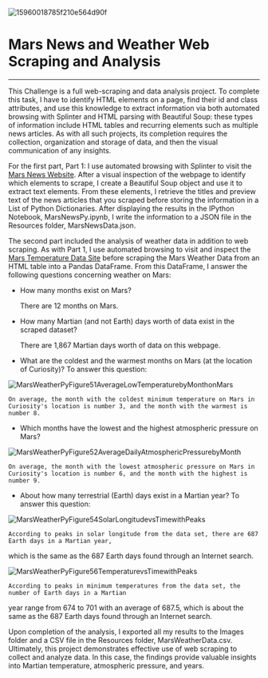 ![15960018785f210e564d90f](https://github.com/njgeorge000158/Mars-News-and-Weather-Web-Scraping-and-Analysis/assets/137228821/054b1ec5-ffad-43b2-8844-96879c0d1e2a)

# Mars News and Weather Web Scraping and Analysis

----

This Challenge is a full web-scraping and data analysis project.  To complete this task, I have to identify HTML elements on a page, find their id and class attributes, and use this knowledge to extract information via both automated browsing with Splinter and HTML parsing with Beautiful Soup: these types of information include HTML tables and recurring elements such as multiple news articles.  As with all such projects, its completion requires the collection, organization and storage of data, and then the visual communication of any insights.

For the first part, Part 1: I use automated browsing with Splinter to visit the [Mars News Website](https://static.bc-edx.com/data/web/mars_news/index.html).  After a visual inspection of the webpage to identify which elements to scrape, I create a Beautiful Soup object and use it to extract text elements.  From these elements, I retrieve the titles and preview text of the news articles that you scraped before storing the information in a List of Python Dictionaries.  After displaying the results in the IPython Notebook, MarsNewsPy.ipynb, I write the information to a JSON file in the Resources folder, MarsNewsData.json.

The second part included the analysis of weather data in addition to web scraping.  As with Part 1, I use automated browsing to visit and inspect the [Mars Temperature Data Site](https://static.bc-edx.com/data/web/mars_facts/temperature.html) before scraping the Mars Weather Data from an HTML table into a Pandas DataFrame.  From this DataFrame, I answer the following questions concerning weather on Mars:

* How many months exist on Mars?

    There are 12 months on Mars.

* How many Martian (and not Earth) days worth of data exist in the scraped dataset?

    There are 1,867 Martian days worth of data on this webpage.

* What are the coldest and the warmest months on Mars (at the location of Curiosity)? To answer this question:

![MarsWeatherPyFigure51AverageLowTemperaturebyMonthonMars](https://github.com/njgeorge000158/Mars-News-and-Weather-Web-Scraping-and-Analysis/assets/137228821/a7fca727-1fda-4c57-bc71-67aacdfcd753)

    On average, the month with the coldest minimum temperature on Mars in Curiosity's location is number 3, and the month with the warmest is number 8.

* Which months have the lowest and the highest atmospheric pressure on Mars?

![MarsWeatherPyFigure52AverageDailyAtmosphericPressurebyMonth](https://github.com/njgeorge000158/Mars-News-and-Weather-Web-Scraping-and-Analysis/assets/137228821/30bde89f-65b7-440d-a17c-813905d0cc44)

    On average, the month with the lowest atmospheric pressure on Mars in Curiosity's location is number 6, and the month with the highest is number 9.

* About how many terrestrial (Earth) days exist in a Martian year? To answer this question:

![MarsWeatherPyFigure54SolarLongitudevsTimewithPeaks](https://github.com/njgeorge000158/Mars-News-and-Weather-Web-Scraping-and-Analysis/assets/137228821/89b9458d-4629-4f21-a345-03c49e89fad6)

    According to peaks in solar longitude from the data set, there are 687 Earth days in a Martian year,
which is the same as the 687 Earth days found through an Internet search.

![MarsWeatherPyFigure56TemperaturevsTimewithPeaks](https://github.com/njgeorge000158/Mars-News-and-Weather-Web-Scraping-and-Analysis/assets/137228821/782fcc93-bed6-41e6-8b8c-ed7149eb2e60)

    According to peaks in minimum temperatures from the data set, the number of Earth days in a Martian
year range from 674 to 701 with an average of 687.5, which is about the same as the 687 Earth days
found through an Internet search.

Upon completion of the analysis, I exported all my results to the Images folder and a CSV file in the Resources folder, MarsWeatherData.csv.  Ultimately, this project demonstrates effective use of web scraping to collect and analyze data. In this case, the findings provide valuable insights into Martian temperature, atmospheric pressure, and years.
